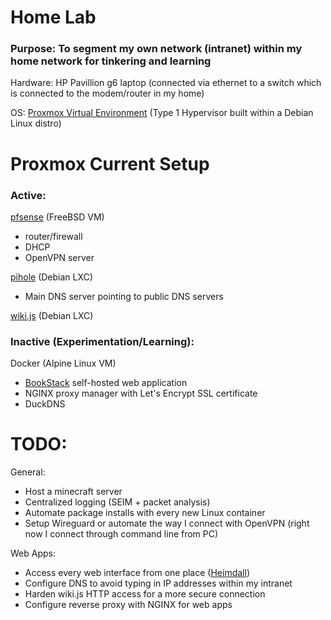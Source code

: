 # Home Lab
### Purpose: To segment my own network (intranet) within my home network for tinkering and learning

Hardware: HP Pavillion g6 laptop (connected via ethernet to a switch which is connected to the modem/router in my home)

OS: [Proxmox Virtual Environment](https://www.proxmox.com/en/proxmox-ve) (Type 1 Hypervisor built within a Debian Linux distro)




# Proxmox Current Setup

### Active:


[pfsense](https://www.pfsense.org/) (FreeBSD VM)
- router/firewall 
- DHCP
- OpenVPN server
  
[pihole](https://pi-hole.net/) (Debian LXC)
- Main DNS server pointing to public DNS servers

[wiki.js](https://www.vultr.com/docs/install-wiki-js-with-node-js-postgresql-and-nginx-on-ubuntu-20-04-lts/) (Debian LXC)



### Inactive (Experimentation/Learning):

Docker (Alpine Linux VM)
  - [BookStack](https://github.com/linuxserver/docker-bookstack) self-hosted web application
  - NGINX proxy manager with Let's Encrypt SSL certificate
  - DuckDNS
  


# TODO:

General:
- Host a minecraft server
- Centralized logging (SEIM + packet analysis)
- Automate package installs with every new Linux container
- Setup Wireguard or automate the way I connect with OpenVPN (right now I connect through command line from PC)

Web Apps:
- Access every web interface from one place ([Heimdall](https://heimdall.site/))
- Configure DNS to avoid typing in IP addresses within my intranet
- Harden wiki.js HTTP access for a more secure connection
- Configure reverse proxy with NGINX for web apps
